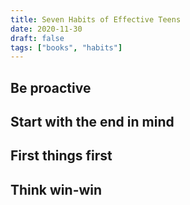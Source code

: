 ```yaml
---
title: Seven Habits of Effective Teens
date: 2020-11-30
draft: false
tags: ["books", "habits"]
---
```


## Be proactive

## Start with the end in mind

## First things first

## Think win-win
